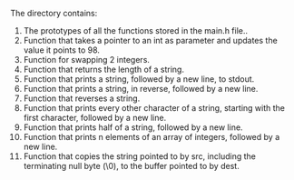 The directory contains:
1. The prototypes of all the functions stored in the main.h file..
2. Function that takes a pointer to an int as parameter and updates the value it points to 98.
3. Function for swapping 2 integers.
4. Function that returns the length of a string.
5. Function that prints a string, followed by a new line, to stdout.
6. Function that prints a string, in reverse, followed by a new line.
7. Function that reverses a string.
8. Function that prints every other character of a string, starting with the first character, followed by a new line.
9. Function that prints half of a string, followed by a new line.
10. Function that prints n elements of an array of integers, followed by a new line.
11. Function that copies the string pointed to by src, including the terminating null byte (\0), to the buffer pointed to by dest.
